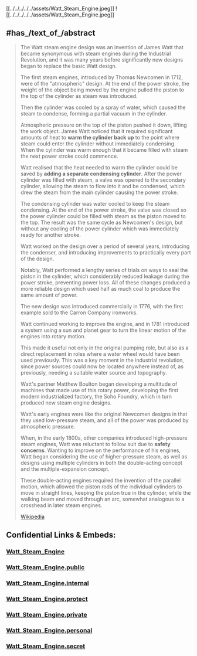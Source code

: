 

[[../../../../../assets/Watt_Steam_Engine.jpeg]]
![[../../../../../assets/Watt_Steam_Engine.jpeg]]



## #has_/text_of_/abstract 

> The Watt steam engine design was an invention of James Watt 
> that became synonymous with steam engines during the Industrial Revolution, 
> and it was many years before significantly new designs began to replace the basic Watt design.
>
> The first steam engines, introduced by Thomas Newcomen in 1712, were of the "atmospheric" design. 
> At the end of the power stroke, the weight of the object being moved by the engine 
> pulled the piston to the top of the cylinder as steam was introduced. 
> 
> Then the cylinder was cooled by a spray of water, which caused the steam to condense, 
> forming a partial vacuum in the cylinder. 
> 
> Atmospheric pressure on the top of the piston pushed it down, lifting the work object. 
> James Watt noticed that it required significant amounts of heat to __warm the cylinder back up__ 
> to the point where steam could enter the cylinder without immediately condensing. 
> When the cylinder was warm enough that it became filled with steam 
> the next power stroke could commence.
>
> Watt realised that the heat needed to warm the cylinder could be saved 
> by __adding a separate condensing cylinder__. 
> After the power cylinder was filled with steam, a valve was opened to the secondary cylinder, 
> allowing the steam to flow into it and be condensed, 
> which drew the steam from the main cylinder causing the power stroke. 
> 
> The condensing cylinder was water cooled to keep the steam condensing. 
> At the end of the power stroke, the valve was closed 
> so the power cylinder could be filled with steam as the piston moved to the top. 
> The result was the same cycle as Newcomen's design, 
> but without any cooling of the power cylinder which was immediately ready for another stroke.
>
> Watt worked on the design over a period of several years, introducing the condenser, 
> and introducing improvements to practically every part of the design. 
> 
> Notably, Watt performed a lengthy series of trials on ways to seal the piston in the cylinder, 
> which considerably reduced leakage during the power stroke, preventing power loss. 
> All of these changes produced a more reliable design 
> which used half as much coal to produce the same amount of power.
>
> The new design was introduced commercially in 1776, 
> with the first example sold to the Carron Company ironworks. 
> 
> Watt continued working to improve the engine, 
> and in 1781 introduced a system using a sun and planet gear 
> to turn the linear motion of the engines into rotary motion. 
> 
> This made it useful not only in the original pumping role, 
> but also as a direct replacement in roles where a water wheel would have been used previously. 
> This was a key moment in the industrial revolution, since power sources could now be located anywhere 
> instead of, as previously, needing a suitable water source and topography. 
> 
> Watt's partner Matthew Boulton began developing a multitude of machines 
> that made use of this rotary power, developing the first modern industrialized factory, the Soho Foundry, 
> which in turn produced new steam engine designs. 
> 
> Watt's early engines were like the original Newcomen designs in that they used low-pressure steam, 
> and all of the power was produced by atmospheric pressure. 
> 
> When, in the early 1800s, other companies introduced high-pressure steam engines, 
> Watt was reluctant to follow suit due to __safety concerns__. 
> Wanting to improve on the performance of his engines, 
> Watt began considering the use of higher-pressure steam, 
> as well as designs using multiple cylinders in both the double-acting concept 
> and the multiple-expansion concept. 
> 
> These double-acting engines required the invention of the parallel motion, 
> which allowed the piston rods of the individual cylinders to move in straight lines, 
> keeping the piston true in the cylinder, while the walking beam end moved through an arc, 
> somewhat analogous to a crosshead in later steam engines.
>
> [Wikipedia](https://en.wikipedia.org/wiki/Watt%20steam%20engine)




## Confidential Links & Embeds: 

### [Watt_Steam_Engine](/_Standards/Technology/Mechanical_Engineering/Engine/Steam_Engine/Watt_Steam_Engine.md) 

### [Watt_Steam_Engine.public](/_public/Technology/Mechanical_Engineering/Engine/Steam_Engine/Watt_Steam_Engine.public.md) 

### [Watt_Steam_Engine.internal](/_internal/Technology/Mechanical_Engineering/Engine/Steam_Engine/Watt_Steam_Engine.internal.md) 

### [Watt_Steam_Engine.protect](/_protect/Technology/Mechanical_Engineering/Engine/Steam_Engine/Watt_Steam_Engine.protect.md) 

### [Watt_Steam_Engine.private](/_private/Technology/Mechanical_Engineering/Engine/Steam_Engine/Watt_Steam_Engine.private.md) 

### [Watt_Steam_Engine.personal](/_personal/Technology/Mechanical_Engineering/Engine/Steam_Engine/Watt_Steam_Engine.personal.md) 

### [Watt_Steam_Engine.secret](/_secret/Technology/Mechanical_Engineering/Engine/Steam_Engine/Watt_Steam_Engine.secret.md)


